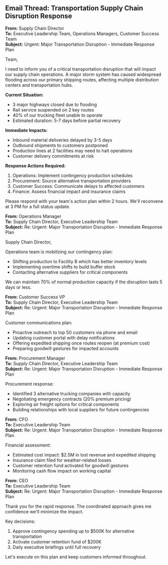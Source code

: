 ## Email Thread: Transportation Supply Chain Disruption Response

**From:** Supply Chain Director  
**To:** Executive Leadership Team, Operations Managers, Customer Success Team  
**Subject:** Urgent: Major Transportation Disruption - Immediate Response Plan  

Team,

I need to inform you of a critical transportation disruption that will impact our supply chain operations. A major storm system has caused widespread flooding across our primary shipping routes, affecting multiple distribution centers and transportation hubs.

**Current Situation:**
- 3 major highways closed due to flooding
- Rail service suspended on 2 key routes
- 40% of our trucking fleet unable to operate
- Estimated duration: 5-7 days before partial recovery

**Immediate Impacts:**
- Inbound material deliveries delayed by 3-5 days
- Outbound shipments to customers postponed
- Production lines at 2 facilities may need to halt operations
- Customer delivery commitments at risk

**Response Actions Required:**
1. Operations: Implement contingency production schedules
2. Procurement: Source alternative transportation providers
3. Customer Success: Communicate delays to affected customers
4. Finance: Assess financial impact and insurance claims

Please respond with your team's action plan within 2 hours. We'll reconvene at 3 PM for a full status update.

**From:** Operations Manager  
**To:** Supply Chain Director, Executive Leadership Team  
**Subject:** Re: Urgent: Major Transportation Disruption - Immediate Response Plan  

Supply Chain Director,

Operations team is mobilizing our contingency plan:

- Shifting production to Facility B which has better inventory levels
- Implementing overtime shifts to build buffer stock
- Contacting alternative suppliers for critical components

We can maintain 70% of normal production capacity if the disruption lasts 5 days or less.

**From:** Customer Success VP  
**To:** Supply Chain Director, Executive Leadership Team  
**Subject:** Re: Urgent: Major Transportation Disruption - Immediate Response Plan  

Customer communications plan:

- Proactive outreach to top 50 customers via phone and email
- Updating customer portal with delay notifications
- Offering expedited shipping once routes reopen (at premium cost)
- Preparing goodwill gestures for impacted accounts

**From:** Procurement Manager  
**To:** Supply Chain Director, Executive Leadership Team  
**Subject:** Re: Urgent: Major Transportation Disruption - Immediate Response Plan  

Procurement response:

- Identified 3 alternative trucking companies with capacity
- Negotiating emergency contracts (20% premium pricing)
- Exploring air freight options for critical components
- Building relationships with local suppliers for future contingencies

**From:** CFO  
**To:** Executive Leadership Team  
**Subject:** Re: Urgent: Major Transportation Disruption - Immediate Response Plan  

Financial assessment:

- Estimated cost impact: $2.5M in lost revenue and expedited shipping
- Insurance claim filed for weather-related losses
- Customer retention fund activated for goodwill gestures
- Monitoring cash flow impact on working capital

**From:** CEO  
**To:** Executive Leadership Team  
**Subject:** Re: Urgent: Major Transportation Disruption - Immediate Response Plan  

Thank you for the rapid response. The coordinated approach gives me confidence we'll minimize the impact.

Key decisions:
1. Approve contingency spending up to $500K for alternative transportation
2. Activate customer retention fund of $200K
3. Daily executive briefings until full recovery

Let's execute on this plan and keep customers informed throughout.